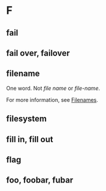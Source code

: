 # F

## fail
## fail over, failover
## filename

One word. Not *file name* or *file-name*.

For more information, see [Filenames]().

## filesystem
## fill in, fill out
## flag
## foo, foobar, fubar
## 
